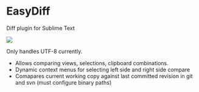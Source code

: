 EasyDiff
========
Diff plugin for Sublime Text

<img src="https://dl.dropboxusercontent.com/u/342698/EasyDiff/menus.png" border="0"/>

Only handles UTF-8 currently.

- Allows comparing views, selections, clipboard combinations.
- Dynamic context menus for selecting left side and right side compare
- Comapares current working copy against last committed revision in git and svn (must configure binary paths)
